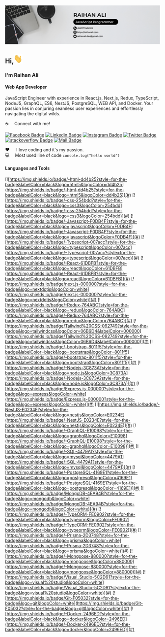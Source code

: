 ![Github Banner](asset/raihan_ali_linkedin_banner.png)

## Hi,<img src="./asset/hello.gif" width="28px" height="30px" alt="hi">

### I'm Raihan Ali

#### Web App Developer

JavaScript Engineer with experience in React.js, Next.js, Redux, TypeScript, NodeJS, GraphQL, ES6, NestJS, PostgreSQL, WEB API, and Docker. Your passion lies in conjuring seamless user experiences and effortlessly navigating the digital wilds.

:coffee: &emsp;Connect with me!

[![Facebook Badge](https://img.shields.io/badge/Facebook-1877F2?style=for-the-badge&logo=facebook&logoColor=white)](https://facebook.com/iamraihan)
[![Linkedin Badge](https://img.shields.io/badge/LinkedIn-0077B5?style=for-the-badge&logo=linkedin&logoColor=white)](https://www.linkedin.com/in/iamraihanali/) [![Instagram Badge](https://img.shields.io/badge/Instagram-E4405F?style=for-the-badge&logo=instagram&logoColor=white)](https://instagram.com/imraihanali) [![Twitter Badge](https://img.shields.io/badge/Twitter-1DA1F2?style=for-the-badge&logo=twitter&logoColor=white)](https://twitter.com/iamraihanali) [![stackoverflow Badge](https://img.shields.io/badge/stackoverflow-eb750f?style=for-the-badge&logo=stackoverflow&logoColor=white)](https://stackoverflow.com/users/15541133/) [![Mail Badge](https://img.shields.io/badge/Gmail-D14836?style=for-the-badge&logo=gmail&logoColor=white)](mailto:raihanali.dev@gmail.com)

:hearts: &emsp; I love coding and it's my passion. <br/>
:computer: &emsp;Most used line of code `console.log("hello world")` <br/>

#### Languages and Tools

[![https://img.shields.io/badge/-html-dd4b25?style=for-the-badge&labelColor=black&logo=html5&logoColor=dd4b25](https://img.shields.io/badge/-html-dd4b25?style=for-the-badge&labelColor=black&logo=html5&logoColor=dd4b25)](#) 
[![https://img.shields.io/badge/-css-254bdd?style=for-the-badge&labelColor=black&logo=css3&logoColor=254bdd](https://img.shields.io/badge/-css-254bdd?style=for-the-badge&labelColor=black&logo=css3&logoColor=254bdd)](#) 
[![https://img.shields.io/badge/-Javascript-F0DB4F?style=for-the-badge&labelColor=black&logo=javascript&logoColor=F0DB4F](https://img.shields.io/badge/-Javascript-F0DB4F?style=for-the-badge&labelColor=black&logo=javascript&logoColor=F0DB4F)](#) 
[![https://img.shields.io/badge/-Typescript-007acc?style=for-the-badge&labelColor=black&logo=typescript&logoColor=007acc](https://img.shields.io/badge/-Typescript-007acc?style=for-the-badge&labelColor=black&logo=typescript&logoColor=007acc)](#) 
[![https://img.shields.io/badge/-React-61DBFB?style=for-the-badge&labelColor=black&logo=react&logoColor=61DBFB](https://img.shields.io/badge/-React-61DBFB?style=for-the-badge&labelColor=black&logo=react&logoColor=61DBFB)](#) 
[![https://img.shields.io/badge/next.js-000000?style=for-the-badge&logo=nextdotjs&logoColor=white](https://img.shields.io/badge/next.js-000000?style=for-the-badge&logo=nextdotjs&logoColor=white)](#) 
[![https://img.shields.io/badge/-Redux-764ABC?style=for-the-badge&labelColor=black&logo=redux&logoColor=764ABC](https://img.shields.io/badge/-Redux-764ABC?style=for-the-badge&labelColor=black&logo=redux&logoColor=764ABC)](#) 
[![https://img.shields.io/badge/Tailwind%20CSS-092749?style=for-the-badge&logo=tailwindcss&logoColor=06B6D4&labelColor=000000](https://img.shields.io/badge/Tailwind%20CSS-092749?style=for-the-badge&logo=tailwindcss&logoColor=06B6D4&labelColor=000000)](#) 
[![https://img.shields.io/badge/-bootstrap-8011f5?style=for-the-badge&labelColor=black&logo=bootstrap&logoColor=8011f5](https://img.shields.io/badge/-bootstrap-8011f5?style=for-the-badge&labelColor=black&logo=bootstrap&logoColor=8011f5)](#) 
[![https://img.shields.io/badge/-Nodejs-3C873A?style=for-the-badge&labelColor=black&logo=node.js&logoColor=3C873A](https://img.shields.io/badge/-Nodejs-3C873A?style=for-the-badge&labelColor=black&logo=node.js&logoColor=3C873A)](#) 
[![https://img.shields.io/badge/Express.js-000000?style=for-the-badge&logo=express&logoColor=white](https://img.shields.io/badge/Express.js-000000?style=for-the-badge&logo=express&logoColor=white)](#) 
[![https://img.shields.io/badge/-NestJS-E0234E?style=for-the-badge&labelColor=black&logo=nestjs&logoColor=E0234E](https://img.shields.io/badge/-NestJS-E0234E?style=for-the-badge&labelColor=black&logo=nestjs&logoColor=E0234E)](#) 
[![https://img.shields.io/badge/-GraphQL-E10098?style=for-the-badge&labelColor=black&logo=graphql&logoColor=E10098](https://img.shields.io/badge/-GraphQL-E10098?style=for-the-badge&labelColor=black&logo=graphql&logoColor=E10098)](#) 
[![https://img.shields.io/badge/-SQL-4479A1?style=for-the-badge&labelColor=black&logo=mysql&logoColor=4479A1](https://img.shields.io/badge/-SQL-4479A1?style=for-the-badge&labelColor=black&logo=mysql&logoColor=4479A1)](#) 
[![https://img.shields.io/badge/-PostgreSQL-4169E1?style=for-the-badge&labelColor=black&logo=postgresql&logoColor=4169E1](https://img.shields.io/badge/-PostgreSQL-4169E1?style=for-the-badge&labelColor=black&logo=postgresql&logoColor=4169E1)](#) 
[![https://img.shields.io/badge/MongoDB-4EA94B?style=for-the-badge&logo=mongodb&logoColor=white](https://img.shields.io/badge/MongoDB-4EA94B?style=for-the-badge&logo=mongodb&logoColor=white)](#) 
[![https://img.shields.io/badge/-TypeORM-FE0902?style=for-the-badge&labelColor=black&logo=typeorm&logoColor=FE0902](https://img.shields.io/badge/-TypeORM-FE0902?style=for-the-badge&labelColor=black&logo=typeorm&logoColor=FE0902)](#) 
[![https://img.shields.io/badge/-Prisma-2D3748?style=for-the-badge&labelColor=black&logo=prisma&logoColor=white](https://img.shields.io/badge/-Prisma-2D3748?style=for-the-badge&labelColor=black&logo=prisma&logoColor=white)](#) 
[![https://img.shields.io/badge/-Mongoose-880000?style=for-the-badge&labelColor=black&logo=mongoose&logoColor=880000](https://img.shields.io/badge/-Mongoose-880000?style=for-the-badge&labelColor=black&logo=mongoose&logoColor=880000)](#) 
[![https://img.shields.io/badge/Visual_Studio-5C2D91?style=for-the-badge&logo=visual%20studio&logoColor=white](https://img.shields.io/badge/Visual_Studio-5C2D91?style=for-the-badge&logo=visual%20studio&logoColor=white)](#) 
[![https://img.shields.io/badge/Git-F05032?style=for-the-badge&logo=git&logoColor=white](https://img.shields.io/badge/Git-F05032?style=for-the-badge&logo=git&logoColor=white)](#) 
[![https://img.shields.io/badge/-Docker-2496ED?style=for-the-badge&labelColor=black&logo=docker&logoColor=2496ED](https://img.shields.io/badge/-Docker-2496ED?style=for-the-badge&labelColor=black&logo=docker&logoColor=2496ED)](#)
